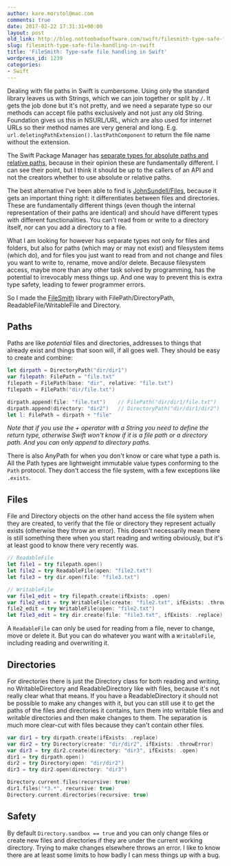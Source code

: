 ```yaml
---
author: kare.morstol@mac.com
comments: true
date: 2017-02-22 17:31:31+00:00
layout: post
old_link: http://blog.nottoobadsoftware.com/swift/filesmith-type-safe-file-handling-in-swift/
slug: filesmith-type-safe-file-handling-in-swift
title: 'FileSmith: Type-safe file handling in Swift'
wordpress_id: 1239
categories:
- Swift
---
```


Dealing with file paths in Swift is cumbersome. Using only the standard library leaves us with Strings, which we can join together or split by `/`. It gets the job done but it's not pretty, and we need a separate type so our methods can accept file paths exclusively and not just any old String. Foundation gives us this in NSURL/URL, which are also used for internet URLs so their method names are very general and long. E.g. `url.deletingPathExtension().lastPathComponent` to return the file name without the extension.

The Swift Package Manager has [separate types for absolute paths and relative paths](https://github.com/apple/swift-package-manager/blob/e223d9f6dadc65e63d81c86c305295dc70c4b16c/Sources/Basic/Path.swift), because in their opinion these are fundamentally different. I can see their point, but I think it should be up to the callers of an API and not the creators whether to use absolute or relative paths.

The best alternative I've been able to find is [JohnSundell/Files](https://github.com/JohnSundell/Files), because it gets an important thing right: it differentiates between files and directories. These are fundamentally different things (even though the internal representation of their paths are identical) and should have different types with different functionalities. You can't read from or write to a directory itself, nor can you add a directory to a file.

What I am looking for however has separate types not only for files and folders, but also for paths (which may or may not exist) and filesystem items (which do), and for files you just want to read from and not change and files you want to write to, rename, move and/or delete. Because filesystem access, maybe more than any other task solved by programming, has the potential to irrevocably mess things up. And one way to prevent this is extra type safety, leading to fewer programmer errors.

So I made the [FileSmith](https://github.com/kareman/FileSmith) library with FilePath/DirectoryPath, ReadableFile/WritableFile and Directory.

<!-- more -->

## Paths

Paths are like _potential_ files and directories, addresses to things that already exist and things that soon will, if all goes well. They should be easy to create and combine:

```swift
let dirpath = DirectoryPath("dir/dir1")
var filepath: FilePath = "file.txt"
filepath = FilePath(base: "dir", relative: "file.txt")
filepath = FilePath("dir/file.txt")

dirpath.append(file: "file.txt")    // FilePath("dir/dir1/file.txt")
dirpath.append(directory: "dir2")   // DirectoryPath("dir/dir1/dir2")
let l: FilePath = dirpath + "file"
```

_Note that if you use the + operator with a String you need to define the return type, otherwise Swift won't know if it is a file path or a directory path. And you can only append to directory paths._

There is also AnyPath for when you don't know or care what type a path is. All the Path types are lightweight immutable value types conforming to the `Path` protocol. They don't access the file system, with a few exceptions like `.exists`.

## Files

File and Directory objects on the other hand access the file system when they are created, to verify that the file or directory they represent actually exists (otherwise they throw an error). This doesn't necessarily mean there is still something there when you start reading and writing obviously, but it's at least good to know there very recently was.

```swift
// ReadableFile
let file1 = try filepath.open()
let file2 = try ReadableFile(open: "file2.txt")
let file3 = try dir.open(file: "file3.txt")

// WritableFile
var file1_edit = try filepath.create(ifExists: .open)
var file2_edit = try WritableFile(create: "file2.txt", ifExists: .throwError)
file2_edit = try WritableFile(open: "file2.txt")
let file3_edit = try dir.create(file: "file3.txt", ifExists: .replace)
```

A `ReadableFile` can only be used for reading from a file, never to change, move or delete it. But you can do whatever you want with a `WritableFile`, including reading and overwriting it.

## Directories

For directories there is just the Directory class for both reading and writing, no WritableDirectory and ReadableDirectory like with files, because it's not really clear what that means. If you have a ReadableDirectory it should not be possible to make any changes with it, but you can still use it to get the paths of the files and directories it contains, turn them into writable files and writable directories and then make changes to them. The separation is much more clear-cut with files because they can't contain other files.

```swift
var dir1 = try dirpath.create(ifExists: .replace)
var dir2 = try Directory(create: "dir/dir2", ifExists: .throwError)
var dir3 = try dir2.create(directory: "dir3", ifExists: .open)
dir1 = try dirpath.open()
dir2 = try Directory(open: "dir/dir2")
dir3 = try dir2.open(directory: "dir3")

Directory.current.files(recursive: true)
dir1.files("*3.*", recursive: true)
Directory.current.directories(recursive: true)
```

## Safety

By default `Directory.sandbox == true` and you can only change files or create new files and directories if they are under the current working directory. Trying to make changes elsewhere throws an error. I like to know there are at least some limits to how badly I can mess things up with a bug.
